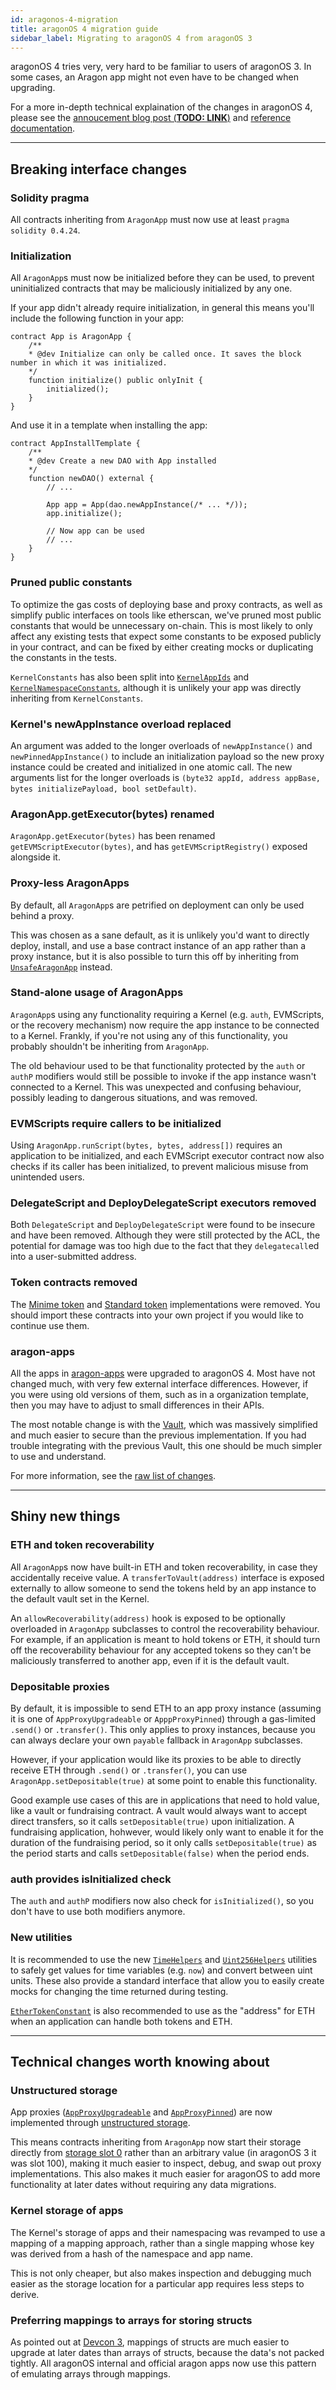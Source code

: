 ```yaml
---
id: aragonos-4-migration
title: aragonOS 4 migration guide
sidebar_label: Migrating to aragonOS 4 from aragonOS 3
---
```


aragonOS 4 tries very, very hard to be familiar to users of aragonOS 3. In some cases,
an Aragon app might not even have to be changed when upgrading.

For a more in-depth technical explaination of the changes in aragonOS 4, please see the
[annoucement blog post (**TODO: LINK**)]() and [reference documentation](/docs/aragonos-ref.html).

---
## Breaking interface changes

### Solidity pragma

All contracts inheriting from `AragonApp` must now use at least `pragma solidity 0.4.24`.

### Initialization

All `AragonApp`s must now be initialized before they can be used, to prevent uninitialized
contracts that may be maliciously initialized by any one.

If your app didn't already require initialization, in general this means you'll include
the following function in your app:

```solidity
contract App is AragonApp {
    /**
    * @dev Initialize can only be called once. It saves the block number in which it was initialized.
    */
    function initialize() public onlyInit {
        initialized();
    }
}
```

And use it in a template when installing the app:

```solidity
contract AppInstallTemplate {
    /**
    * @dev Create a new DAO with App installed
    */
    function newDAO() external {
        // ...

        App app = App(dao.newAppInstance(/* ... */));
        app.initialize();

        // Now app can be used
        // ...
    }
}
```

### Pruned public constants

To optimize the gas costs of deploying base and proxy contracts, as well as simplify
public interfaces on tools like etherscan, we've pruned most public constants that would
be unnecessary on-chain. This is most likely to only affect any existing tests that expect
some constants to be exposed publicly in your contract, and can be fixed by either
creating mocks or duplicating the constants in the tests.

`KernelConstants` has also been split into [`KernelAppIds`](https://github.com/aragon/aragonOS/blob/v4.0.0/contracts/kernel/KernelConstants.sol#L8)
and [`KernelNamespaceConstants`](https://github.com/aragon/aragonOS/blob/v4.0.0/contracts/kernel/KernelConstants.sol#L20),
although it is unlikely your app was directly inheriting from `KernelConstants`.

### Kernel's newAppInstance overload replaced

An argument was added to the longer overloads of `newAppInstance()` and
`newPinnedAppInstance()` to include an initialization payload so the new proxy instance
could be created and initialized in one atomic call. The new arguments list for the longer
overloads is `(byte32 appId, address appBase, bytes initializePayload, bool setDefault)`.

### AragonApp.getExecutor(bytes) renamed

`AragonApp.getExecutor(bytes)` has been renamed `getEVMScriptExecutor(bytes)`, and has
`getEVMScriptRegistry()` exposed alongside it.

### Proxy-less AragonApps

By default, all `AragonApp`s are petrified on deployment can only be used behind a proxy.

This was chosen as a sane default, as it is unlikely you'd want to directly deploy,
install, and use a base contract instance of an app rather than a proxy instance, but it
is also possible to turn this off by inheriting from [`UnsafeAragonApp`](https://github.com/aragon/aragonOS/blob/v4.0.0/contracts/apps/UnsafeAragonApp.sol)
instead.

### Stand-alone usage of AragonApps

`AragonApp`s using any functionality requiring a Kernel (e.g. `auth`, EVMScripts, or the
recovery mechanism) now require the app instance to be connected to a Kernel. Frankly, if
you're not using any of this functionality, you probably shouldn't be inheriting from
`AragonApp`.

The old behaviour used to be that functionality protected by the `auth` or `authP`
modifiers would still be possible to invoke if the app instance wasn't connected to a
Kernel. This was unexpected and confusing behaviour, possibly leading to dangerous
situations, and was removed.

### EVMScripts require callers to be initialized

Using `AragonApp.runScript(bytes, bytes, address[])` requires an application to be
initialized, and each EVMScript executor contract now also checks if its caller has been
initialized, to prevent malicious misuse from unintended users.

### DelegateScript and DeployDelegateScript executors removed

Both `DelegateScript` and `DeployDelegateScript` were found to be insecure and have been
removed. Although they were still protected by the ACL, the potential for damage was too
high due to the fact that they `delegatecall`ed into a user-submitted address.

### Token contracts removed

The [Minime token](https://github.com/Giveth/minime/) and [Standard token](https://github.com/aragon/aragonOS/blob/v3.1.12/contracts/lib/zeppelin/token/StandardToken.sol)
implementations were removed. You should import these contracts into your own project if
you would like to continue use them.

### aragon-apps

All the apps in [aragon-apps](https://github.com/aragon/aragon-apps) were upgraded to
aragonOS 4. Most have not changed much, with very few external interface differences.
However, if you were using old versions of them, such as in a organization template, then
you may have to adjust to small differences in their APIs.

The most notable change is with the [Vault](https://github.com/aragon/aragon-apps/blob/master/apps/vault/contracts/Vault.sol),
which was massively simplified and much easier to secure than the previous implementation.
If you had trouble integrating with the previous Vault, this one should be much simpler to
use and understand.

For more information, see the [raw list of changes](https://github.com/aragon/aragonOS/wiki/aragonOS-4:-Updates-to-aragonOS-and-aragon-apps#aragon-apps).

---
## Shiny new things

### ETH and token recoverability

All `AragonApp`s now have built-in ETH and token recoverability, in case they accidentally
receive value. A `transferToVault(address)` interface is exposed externally to allow
someone to send the tokens held by an app instance to the default vault set in the
Kernel.

An `allowRecoverability(address)` hook is exposed to be optionally overloaded in
`AragonApp` subclasses to control the recoverability behaviour. For example, if an
application is meant to hold tokens or ETH, it should turn off the recoverability
behaviour for any accepted tokens so they can't be maliciously transferred to another app,
even if it is the default vault.

### Depositable proxies

By default, it is impossible to send ETH to an app proxy instance (assuming it is one of
`AppProxyUpgradeable` or `ApppProxyPinned`) through a gas-limited `.send()` or
`.transfer()`. This only applies to proxy instances, because you can always declare your
own `payable` fallback in `AragonApp` subclasses.

However, if your application would like its proxies to be able to directly receive ETH
through `.send()` or `.transfer()`, you can use `AragonApp.setDepositable(true)` at some
point to enable this functionality.

Good example use cases of this are in applications that need to hold value, like a vault
or fundraising contract. A vault would always want to accept direct transfers, so it calls
`setDepositable(true)` upon initialization. A fundraising application, hohwever, would
likely only want to enable it for the duration of the fundraising period, so it only calls
`setDepositable(true)` as the period starts and calls `setDepositable(false)` when the
period ends.

### auth provides isInitialized check

The `auth` and `authP` modifiers now also check for `isInitialized()`, so you don't have
to use both modifiers anymore.

### New utilities

It is recommended to use the new [`TimeHelpers`](https://github.com/aragon/aragonOS/blob/v4.0.0/contracts/common/TimeHelpers.sol)
and [`Uint256Helpers`](https://github.com/aragon/aragonOS/blob/v4.0.0/contracts/common/Uint256Helpers.sol)
utilities to safely get values for time variables (e.g. `now`) and convert between uint
units. These also provide a standard interface that allow you to easily create mocks for
changing the time returned during testing.

[`EtherTokenConstant`](https://github.com/aragon/aragonOS/blob/v4.0.0/contracts/common/EtherTokenConstant.sol)
is also recommended to use as the "address" for ETH when an application can handle both
tokens and ETH.

---
## Technical changes worth knowing about

### Unstructured storage

App proxies ([`AppProxyUpgradeable`](https://github.com/aragon/aragonOS/blob/v4.0.0/contracts/apps/AppProxyUpgradeable.sol)
and [`AppProxyPinned`](https://github.com/aragon/aragonOS/blob/v4.0.0/contracts/apps/AppProxyPinned.sol))
are now implemented through [unstructured storage](https://blog.zeppelinos.org/upgradeability-using-unstructured-storage/).

This means contracts inheriting from `AragonApp` now start their storage directly from
[storage slot 0](https://solidity.readthedocs.io/en/v0.5.0/miscellaneous.html?highlight=layout%20of%20storage#layout-of-state-variables-in-storage)
rather than an arbitrary value (in aragonOS 3 it was slot 100), making it much easier to
inspect, debug, and swap out proxy implementations. This also makes it much easier for
aragonOS to add more functionality at later dates without requiring any data migrations.

### Kernel storage of apps

The Kernel's storage of apps and their namespacing was revamped to use a mapping of a
mapping approach, rather than a single mapping whose key was derived from a hash of the
namespace and app name.

This is not only cheaper, but also makes inspection and debugging much easier as the
storage location for a particular app requires less steps to derive.

### Preferring mappings to arrays for storing structs

As pointed out at [Devcon 3](https://www.youtube.com/watch?v=sJ7VECqHFAg&feature=youtu.be&t=9m27s),
mappings of structs are much easier to upgrade at later dates than arrays of structs,
because the data's not packed tightly. All aragonOS internal and official aragon apps now
use this pattern of emulating arrays through mappings.
